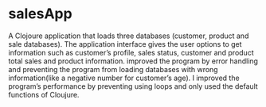 # salesApp


A Clojoure application that loads three databases (customer, product and sale databases). The application interface gives the user options to get information such as customer’s profile, sales status, customer and product total sales and product information. improved the program by error handling and preventing the program from loading databases with wrong information(like a negative number for customer’s age). I improved the program’s performance by preventing using loops and only used the default functions of Cloujure.

